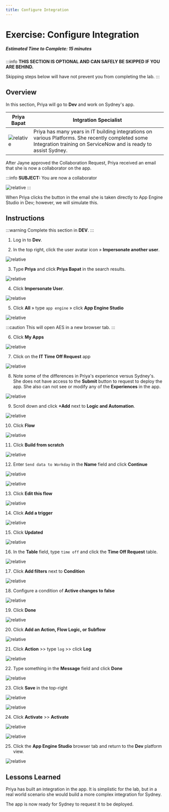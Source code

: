 ```yaml
---
title: Configure Integration
---
```

# Exercise: Configure Integration

##### Estimated Time to Complete: 15 minutes

:::info
**THIS SECTION IS OPTIONAL AND CAN SAFELY BE SKIPPED IF YOU ARE BEHIND.**

Skipping steps below will have not prevent you from completing the lab.
:::

## Overview

In this section, Priya will go to **Dev** and work on Sydney's app.

| Priya Bapat | Intgration Specialist
|--|--
| ![relative](/img/lab-aemc/Priya.png) | Priya has many years in IT building integrations on various Platforms. She recently completed some Integration training on ServiceNow and is ready to assist Sydney.


After Jayne approved the Collaboration Request, Priya received an email that she is now a collaborator on the app.

:::info
**SUBJECT:** You are now a collaborator

![relative](/img/lab-aemc/2023-07-11-20-59-36.png)
:::

When Priya clicks the button in the email she is taken directly to App Engine Studio in Dev; however, we will simulate this.

## Instructions

:::warning
Complete this section in **DEV**.
:::

1. Log in to **Dev**.


2. In the top right, click the user avatar icon » **Impersonate another user**.

![relative](/img/lab-aemc/2023-07-11-20-50-38.png)

3. Type **Priya** and click **Priya Bapat** in the search results.

![relative](/img/lab-aemc/2023-07-11-20-56-14.png)

4. Click **Impersonate User**. 

![relative](/img/lab-aemc/2023-03-14-12-34-24.png)

5. Click **All** » type ```app engine``` » click **App Engine Studio**

![relative](/img/lab-aemc/2023-07-11-17-18-49.png)

:::caution
This will open AES in a new browser tab.
:::

6. Click **My Apps** 

![relative](/img/lab-aemc/2023-07-11-21-26-37.png)

7. Click on the **IT Time Off Request** app

![relative](/img/lab-aemc/2023-07-11-21-27-20.png)

8. Note some of the differences in Priya's experience versus Sydney's. She does not have access to the **Submit** button to request to deploy the app.  She also can not see or modify any of the **Experiences** in the app. 

![relative](/img/lab-aemc/2023-07-11-21-29-13.png)

9. Scroll down and click **+Add** next to **Logic and Automation**.

![relative](/img/lab-aemc/2023-07-11-21-31-14.png)

10. Click **Flow**

![relative](/img/lab-aemc/2023-07-11-21-31-35.png)

11. Click **Build from scratch**

![relative](/img/lab-aemc/2023-07-11-21-31-59.png)

12. Enter ```Send data to Workday``` in the **Name** field and click **Continue**

![relative](/img/lab-aemc/2023-07-11-21-34-10.png)

![relative](/img/lab-aemc/2023-07-11-21-34-43.png)

13. Click **Edit this flow**

![relative](/img/lab-aemc/2023-07-11-21-35-23.png)

14. Click **Add a trigger**

![relative](/img/lab-aemc/2023-07-11-21-36-31.png)

15. Click **Updated**

![relative](/img/lab-aemc/2023-07-11-21-37-01.png)

16. In the **Table** field, type ```time off``` and click the **Time Off Request** table.

![relative](/img/lab-aemc/2023-07-11-21-37-53.png)

17. Click **Add filters** next to **Condition**

![relative](/img/lab-aemc/2023-07-11-21-45-26.png)

18. Configure a condition of **Active changes to false**

![relative](/img/lab-aemc/2023-07-11-21-47-04.png)

19. Click **Done**

![relative](/img/lab-aemc/2023-07-11-21-38-16.png)

20. Click **Add an Action, Flow Logic, or Subflow**

![relative](/img/lab-aemc/2023-07-11-21-38-51.png)

21. Click **Action** >> type ```log``` >> click **Log**

![relative](/img/lab-aemc/2023-07-11-21-43-05.png)

22. Type something in the **Message** field and click **Done**

![relative](/img/lab-aemc/2023-07-11-21-44-16.png)

23. Click **Save** in the top-right

![relative](/img/lab-aemc/2023-07-11-21-44-55.png)

![relative](/img/lab-aemc/2023-07-11-21-47-29.png)

24. Click **Activate** >> **Activate**

![relative](/img/lab-aemc/2023-07-11-21-48-02.png)

![relative](/img/lab-aemc/2023-07-11-21-48-50.png)

25. Click the **App Engine Studio** browser tab and return to the **Dev** platform view.

![relative](/img/lab-aemc/2023-07-11-21-52-42.png)

## Lessons Learned

Priya has built an integration in the app. It is simplistic for the lab, but in a real world scenario she would build a more complex integration for Sydney. 

The app is now ready for Sydney to request it to be deployed. 